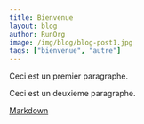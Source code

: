 ```yaml
---
title: Bienvenue
layout: blog
author: RunOrg
image: /img/blog/blog-post1.jpg
tags: ["bienvenue", "autre"]
---
```

Ceci est un premier paragraphe.

Ceci est un deuxieme paragraphe.

[Markdown](http://daringfireball.net/projects/markdown/)